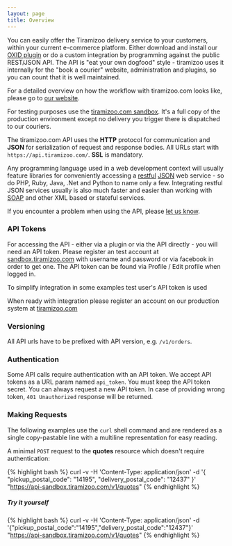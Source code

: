 ```yaml
---
layout: page
title: Overview
---
```


You can easily offer the Tiramizoo delivery service to your customers, within your current
e-commerce platform. Either download and install our [OXID plugin](https://github.com/tiramizoo/oxid-plugin) or do a custom integration by
programming against the public REST/JSON API. The API is "eat your own
dogfood" style - tiramizoo uses it internally for the "book a courier"
website, administration and plugins, so you can count that it is well maintained.

For a detailed overview on how the workflow with tiramizoo.com looks like, please go to [our website](https://www.tiramizoo.com).

For testing purposes use the [tiramizoo.com sandbox](/sandbox.html). It's a full copy of the production environment
except no delivery you trigger there is dispatched to our couriers.

The tiramizoo.com API uses the **HTTP** protocol for communication and **JSON**
for serialization of request and response bodies.  All URLs start with
`https://api.tiramizoo.com/`. **SSL** is mandatory.

Any programming language used in a web development context will usually
feature libraries for conveniently accessing a [restful](http://en.wikipedia.org/wiki/Representational_state_transfer) [JSON](http://en.wikipedia.org/wiki/JSON) web service - so do
PHP, Ruby, Java, .Net and Python to name only a few. Integrating restful
JSON services usually is also much faster and easier than working with
[SOAP](http://en.wikipedia.org/wiki/SOAP) and other XML based or stateful services.

If you encounter a problem when using the API, please
[let us know](https://github.com/tiramizoo/tiramizoo.github.com/issues/new).

### API Tokens

For accessing the API - either via a plugin or via the API directly - you
will need an API token. Please register an test account at [sandbox.tiramizoo.com](https://sandbox.tiramizoo.com)
with username and password or via facebook in order to get one. The API token
can be found via Profile / Edit profile when logged in.

To simplify integration in some examples test user's API token is used

When ready with integration please register an account on our production system at [tiramizoo.com](https://tiramizoo.com)

### Versioning


All API urls have to be prefixed with API version, e.g. `/v1/orders`.

### Authentication

Some API calls require authentication with an API token. We accept API
tokens as a URL param named `api_token`. You must keep the API token
secret. You can always request a new API token.
In case of providing wrong token, `401 Unauthorized` response will be returned.

### Making Requests


The following examples use the `curl` shell command and are rendered as a
single copy-pastable line with a multiline representation for easy
reading.

A minimal `POST` request to the **quotes** resource which doesn't require
authentication:

{% highlight bash %}
curl -v -H 'Content-Type: application/json' -d '{
  "pickup_postal_code": "14195",
  "delivery_postal_code": "12437"
}' "https://api-sandbox.tiramizoo.com/v1/quotes"
{% endhighlight %}

##### Try it yourself #####
{% highlight bash %}
curl -v -H 'Content-Type: application/json' -d '{"pickup_postal_code":"14195","delivery_postal_code":"12437"}' "https://api-sandbox.tiramizoo.com/v1/quotes"
{% endhighlight %}

